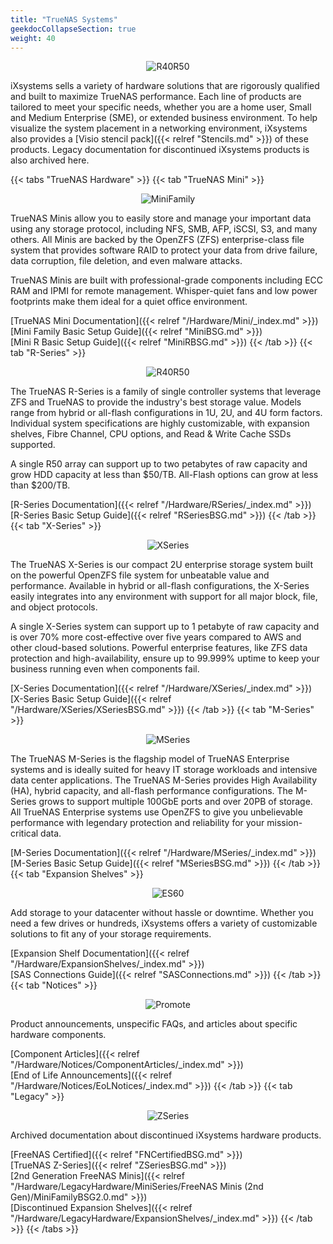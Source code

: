 ```yaml
---
title: "TrueNAS Systems"
geekdocCollapseSection: true
weight: 40
---
```

<div style="text-align:center;">

![R40R50](/images/Hardware/R40R50Front.png "R40 & R50")

</div>

iXsystems sells a variety of hardware solutions that are rigorously qualified and built to maximize TrueNAS performance.
Each line of products are tailored to meet your specific needs, whether you are a home user, Small and Medium Enterprise (SME), or extended business environment.
To help visualize the system placement in a networking environment, iXsystems also provides a [Visio stencil pack]({{< relref "Stencils.md" >}}) of these products.
Legacy documentation for discontinued iXsystems products is also archived here.

{{< tabs "TrueNAS Hardware" >}}
{{< tab "TrueNAS Mini" >}}
<div style="text-align:center;">

![MiniFamily](/images/Hardware/MiniFamilyFront.png "TrueNAS Mini Family")

</div>
TrueNAS Minis allow you to easily store and manage your important data using any storage protocol, including NFS, SMB, AFP, iSCSI, S3, and many others.
All Minis are backed by the OpenZFS (ZFS) enterprise-class file system that provides software RAID to protect your data from drive failure, data corruption, file deletion, and even malware attacks.

TrueNAS Minis are built with professional-grade components including ECC RAM and IPMI for remote management. Whisper-quiet fans and low power footprints make them ideal for a quiet office environment.

[TrueNAS Mini Documentation]({{< relref "/Hardware/Mini/_index.md" >}})<br>
[Mini Family Basic Setup Guide]({{< relref "MiniBSG.md" >}})<br>
[Mini R Basic Setup Guide]({{< relref "MiniRBSG.md" >}})
{{< /tab >}}
{{< tab "R-Series" >}}
<div style="text-align:center;">

![R40R50](/images/Hardware/R40R50Front.png "R40 & R50")

</div>
The TrueNAS R-Series is a family of single controller systems that leverage ZFS and TrueNAS to provide the industry's best storage value.
Models range from hybrid or all-flash configurations in 1U, 2U, and 4U form factors.
Individual system specifications are highly customizable, with expansion shelves, Fibre Channel, CPU options, and Read & Write Cache SSDs supported.

A single R50 array can support up to two petabytes of raw capacity and grow HDD capacity at less than $50/TB.
All-Flash options can grow at less than $200/TB.

[R-Series Documentation]({{< relref "/Hardware/RSeries/_index.md" >}})<br>
[R-Series Basic Setup Guide]({{< relref "RSeriesBSG.md" >}})
{{< /tab >}}
{{< tab "X-Series" >}}
<div style="text-align:center;">

![XSeries](/images/Hardware/X10Front.png "TrueNAS X10")

</div>
The TrueNAS X-Series is our compact 2U enterprise storage system built on the powerful OpenZFS file system for unbeatable value and performance.
Available in hybrid or all-flash configurations, the X-Series easily integrates into any environment with support for all major block, file, and object protocols.

A single X-Series system can support up to 1 petabyte of raw capacity and is over 70% more cost-effective over five years compared to AWS and other cloud-based solutions.
Powerful enterprise features, like ZFS data protection and high-availability, ensure up to 99.999% uptime to keep your business running even when components fail.

[X-Series Documentation]({{< relref "/Hardware/XSeries/_index.md" >}})<br>
[X-Series Basic Setup Guide]({{< relref "/Hardware/XSeries/XSeriesBSG.md" >}})
{{< /tab >}}
{{< tab "M-Series" >}}
<div style="text-align:center;">

![MSeries](/images/Hardware/M50Front.png "TrueNAS M50")

</div>
The TrueNAS M-Series is the flagship model of TrueNAS Enterprise systems and is ideally suited for heavy IT storage workloads and intensive data center applications.
The TrueNAS M-Series provides High Availability (HA), hybrid capacity, and all-flash performance configurations.
The M-Series grows to support multiple 100GbE ports and over 20PB of storage.
All TrueNAS Enterprise systems use OpenZFS to give you unbelievable performance with legendary protection and reliability for your mission-critical data.

[M-Series Documentation]({{< relref "/Hardware/MSeries/_index.md" >}})<br>
[M-Series Basic Setup Guide]({{< relref "MSeriesBSG.md" >}})
{{< /tab >}}
{{< tab "Expansion Shelves" >}}
<div style="text-align:center;">

![ES60](/images/Hardware/ES60Front.png "ES60 Expansion Shelf")

</div>
Add storage to your datacenter without hassle or downtime.
Whether you need a few drives or hundreds, iXsystems offers a variety of customizable solutions to fit any of your storage requirements.

[Expansion Shelf Documentation]({{< relref "/Hardware/ExpansionShelves/_index.md" >}})<br>
[SAS Connections Guide]({{< relref "SASConnections.md" >}})
{{< /tab >}}
{{< tab "Notices" >}}
<div style="text-align:center;">

![Promote](/images/PromoteSmall.jpg "Promote")

</div>
Product announcements, unspecific FAQs, and articles about specific hardware components.

[Component Articles]({{< relref "/Hardware/Notices/ComponentArticles/_index.md" >}})<br>
[End of Life Announcements]({{< relref "/Hardware/Notices/EoLNotices/_index.md" >}})
{{< /tab >}}
{{< tab "Legacy" >}}
<div style="text-align:center;">

![ZSeries](/images/Hardware/ZseriesFront.jpg "Z Series")

</div>
Archived documentation about discontinued iXsystems hardware products.

[FreeNAS Certified]({{< relref "FNCertifiedBSG.md" >}})<br>
[TrueNAS Z-Series]({{< relref "ZSeriesBSG.md" >}})<br>
[2nd Generation FreeNAS Minis]({{< relref "/Hardware/LegacyHardware/MiniSeries/FreeNAS Minis (2nd Gen)/MiniFamilyBSG2.0.md" >}})<br>
[Discontinued Expansion Shelves]({{< relref "/Hardware/LegacyHardware/ExpansionShelves/_index.md" >}})
{{< /tab >}}
{{< /tabs >}}
